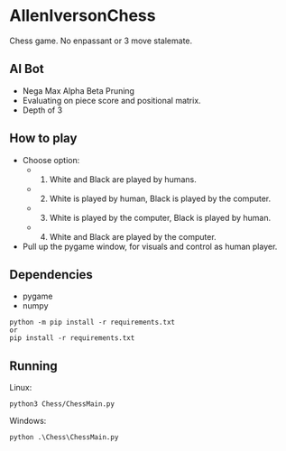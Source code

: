 # AllenIversonChess
Chess game. No enpassant or 3 move stalemate.

## AI Bot
- Nega Max Alpha Beta Pruning
- Evaluating on piece score and positional matrix.
- Depth of 3

## How to play
- Choose option:
    - 1. White and Black are played by humans.
    - 2. White is played by human, Black is played by the computer.
    - 3. White is played by the computer, Black is played by human.
    - 4. White and Black are played by the computer.
- Pull up the pygame window, for visuals and control as human player.

## Dependencies
- pygame
- numpy

```
python -m pip install -r requirements.txt
or
pip install -r requirements.txt
```

## Running
Linux:
```
python3 Chess/ChessMain.py
```

Windows:
```
python .\Chess\ChessMain.py
```
